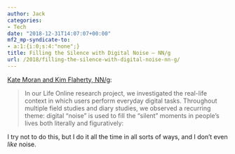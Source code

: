 ```yaml
---
author: Jack
categories:
- Tech
date: "2018-12-31T14:07:07+00:00"
mf2_mp-syndicate-to:
- a:1:{i:0;s:4:"none";}
title: Filling the Silence with Digital Noise – NN/g
url: /2018/filling-the-silence-with-digital-noise-nn-g/
---
```

[Kate Moran and Kim Flaherty, NN/g][1]:

> In our Life Online research project, we investigated the real-life context in which users perform everyday digital tasks. Throughout multiple field studies and diary studies, we observed a recurring theme: digital “noise” is used to fill the “silent” moments in people’s lives both literally and figuratively:

I try not to do this, but I do it all the time in all sorts of ways, and I don&#8217;t even _like_ noise.

 [1]: https://www.nngroup.com/articles/filling-silence-digital-noise/